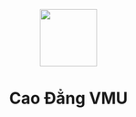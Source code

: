 <p align="center">
    <a href="https://www.facebook.com/caodangvmudhhhvn/" target="_blank">
        <img src="https://vmc.edu.vn/images/logo/logo11.png" height="100px">
    </a>
    <h1 align="center">Cao Đẳng VMU</h1>
    <br>
</p>


